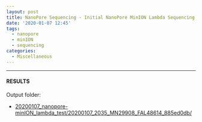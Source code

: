 ```yaml
---
layout: post
title: NanoPore Sequencing - Initial NanoPore MinION Lambda Sequencing Test
date: '2020-01-07 12:45'
tags:
  - nanopore
  - minION
  - sequencing
categories:
  - Miscellaneous
---
```




---

#### RESULTS

Output folder:

- [20200107_nanopore-minION_lambda_test/20200107_2035_MN29908_FAL48614_885ed0db/](https://gannet.fish.washington.edu/Atumefaciens/20200107_nanopore-minION_lambda_test/20200107_2035_MN29908_FAL48614_885ed0db/)

